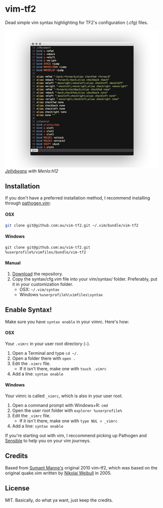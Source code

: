 # vim-tf2
Dead simple vim syntax highlighting for TF2's configuration (.cfg) files.

![Image](screenshot.png)
*[Jellybeans](https://github.com/nanotech/jellybeans.vim) with Menlo:h12*

Installation
------------

If you don't have a preferred installation method, I recommend installing through [pathogen.vim](https://github.com/tpope/vim-pathogen):

#### OSX

```bash
git clone git@github.com:au/vim-tf2.git ~/.vim/bundle/vim-tf2
```

#### Windows

```batch
git clone git@github.com:au/vim-tf2.git %userprofile%/vimfiles/bundle/vim-tf2
```

#### Manual

1. [Download](https://github.com/au/vim-tf2/archive/master.zip) the repository.
2. Copy the syntax/cfg.vim file into your vim/syntax/ folder. Preferably, put it in your customization folder.
	- OSX: `~/.vim/syntax`
	- Windows `%userprofile%\vimfiles\syntax`

Enable Syntax!
---------------

Make sure you have `syntax enable` in your vimrc. Here's how:

#### OSX

Your `.vimrc` in your user root directory (`~`).

1. Open a Terminal and type `cd ~/.`
2. Open a folder there with `open .`
3. Edit the `.vimrc` file. 
	- If it isn't there, make one with `touch .vimrc`
4. Add a line: `syntax enable`

#### Windows

Your vimrc is called `_vimrc`, which is also in your user root.

1. Open a command prompt with Windows+R: `cmd`
2. Open the user root folder with `explorer %userprofile%`
3. Edit the `_vimrc` file.
	- If it isn't there, make one with `type NUL > _vimrc`
4. Add a line: `syntax enable`

If you're starting out with vim, I reccommend picking up Pathogen and [Sensible](https://github.com/tpope/vim-sensible) to help you on your vim journeys.

Credits
-------

Based from [Sumant Manne's](github.com/dpyro) original 2010 vim-tf2, which was based on the original quake.vim written by [Nikolai Weibull](github.com/now) in 2005.

License
-------

MIT. Basically, do what ya want, just keep the credits.
